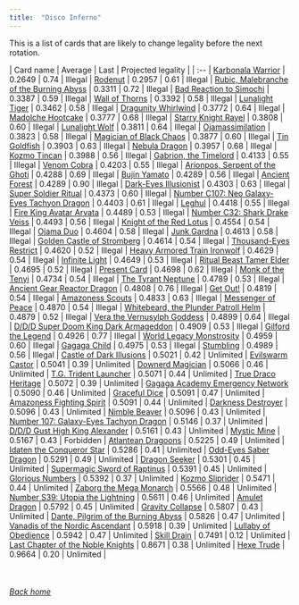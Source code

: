 ```yaml
---
title:  "Disco Inferno"
---
```


This is a list of cards that are likely to change legality before the next rotation.

| Card name | Average | Last | Projected legality |
| :-- |
[Karbonala Warrior](https://db.ygoprodeck.com/card/?search=Karbonala%20Warrior) | 0.2649 | 0.74 | Illegal |
[Rodenut](https://db.ygoprodeck.com/card/?search=Rodenut) | 0.2957 | 0.61 | Illegal |
[Rubic, Malebranche of the Burning Abyss](https://db.ygoprodeck.com/card/?search=Rubic,%20Malebranche%20of%20the%20Burning%20Abyss) | 0.3311 | 0.72 | Illegal |
[Bad Reaction to Simochi](https://db.ygoprodeck.com/card/?search=Bad%20Reaction%20to%20Simochi) | 0.3387 | 0.59 | Illegal |
[Wall of Thorns](https://db.ygoprodeck.com/card/?search=Wall%20of%20Thorns) | 0.3392 | 0.58 | Illegal |
[Lunalight Tiger](https://db.ygoprodeck.com/card/?search=Lunalight%20Tiger) | 0.3462 | 0.58 | Illegal |
[Dragunity Whirlwind](https://db.ygoprodeck.com/card/?search=Dragunity%20Whirlwind) | 0.3772 | 0.64 | Illegal |
[Madolche Hootcake](https://db.ygoprodeck.com/card/?search=Madolche%20Hootcake) | 0.3777 | 0.68 | Illegal |
[Starry Knight Rayel](https://db.ygoprodeck.com/card/?search=Starry%20Knight%20Rayel) | 0.3808 | 0.60 | Illegal |
[Lunalight Wolf](https://db.ygoprodeck.com/card/?search=Lunalight%20Wolf) | 0.3811 | 0.64 | Illegal |
[Ojamassimilation](https://db.ygoprodeck.com/card/?search=Ojamassimilation) | 0.3823 | 0.58 | Illegal |
[Magician of Black Chaos](https://db.ygoprodeck.com/card/?search=Magician%20of%20Black%20Chaos) | 0.3877 | 0.60 | Illegal |
[Tin Goldfish](https://db.ygoprodeck.com/card/?search=Tin%20Goldfish) | 0.3903 | 0.63 | Illegal |
[Nebula Dragon](https://db.ygoprodeck.com/card/?search=Nebula%20Dragon) | 0.3957 | 0.68 | Illegal |
[Kozmo Tincan](https://db.ygoprodeck.com/card/?search=Kozmo%20Tincan) | 0.3988 | 0.56 | Illegal |
[Gabrion, the Timelord](https://db.ygoprodeck.com/card/?search=Gabrion,%20the%20Timelord) | 0.4133 | 0.55 | Illegal |
[Venom Cobra](https://db.ygoprodeck.com/card/?search=Venom%20Cobra) | 0.4203 | 0.55 | Illegal |
[Arionpos, Serpent of the Ghoti](https://db.ygoprodeck.com/card/?search=Arionpos,%20Serpent%20of%20the%20Ghoti) | 0.4288 | 0.69 | Illegal |
[Bujin Yamato](https://db.ygoprodeck.com/card/?search=Bujin%20Yamato) | 0.4289 | 0.56 | Illegal |
[Ancient Forest](https://db.ygoprodeck.com/card/?search=Ancient%20Forest) | 0.4289 | 0.90 | Illegal |
[Dark-Eyes Illusionist](https://db.ygoprodeck.com/card/?search=Dark-Eyes%20Illusionist) | 0.4303 | 0.63 | Illegal |
[Super Soldier Ritual](https://db.ygoprodeck.com/card/?search=Super%20Soldier%20Ritual) | 0.4373 | 0.60 | Illegal |
[Number C107: Neo Galaxy-Eyes Tachyon Dragon](https://db.ygoprodeck.com/card/?search=Number%20C107:%20Neo%20Galaxy-Eyes%20Tachyon%20Dragon) | 0.4403 | 0.61 | Illegal |
[Leghul](https://db.ygoprodeck.com/card/?search=Leghul) | 0.4418 | 0.55 | Illegal |
[Fire King Avatar Arvata](https://db.ygoprodeck.com/card/?search=Fire%20King%20Avatar%20Arvata) | 0.4489 | 0.53 | Illegal |
[Number C32: Shark Drake Veiss](https://db.ygoprodeck.com/card/?search=Number%20C32:%20Shark%20Drake%20Veiss) | 0.4493 | 0.56 | Illegal |
[Knight of the Red Lotus](https://db.ygoprodeck.com/card/?search=Knight%20of%20the%20Red%20Lotus) | 0.4554 | 0.54 | Illegal |
[Ojama Duo](https://db.ygoprodeck.com/card/?search=Ojama%20Duo) | 0.4604 | 0.58 | Illegal |
[Junk Gardna](https://db.ygoprodeck.com/card/?search=Junk%20Gardna) | 0.4613 | 0.58 | Illegal |
[Golden Castle of Stromberg](https://db.ygoprodeck.com/card/?search=Golden%20Castle%20of%20Stromberg) | 0.4614 | 0.54 | Illegal |
[Thousand-Eyes Restrict](https://db.ygoprodeck.com/card/?search=Thousand-Eyes%20Restrict) | 0.4620 | 0.52 | Illegal |
[Heavy Armored Train Ironwolf](https://db.ygoprodeck.com/card/?search=Heavy%20Armored%20Train%20Ironwolf) | 0.4629 | 0.54 | Illegal |
[Infinite Light](https://db.ygoprodeck.com/card/?search=Infinite%20Light) | 0.4649 | 0.53 | Illegal |
[Ritual Beast Tamer Elder](https://db.ygoprodeck.com/card/?search=Ritual%20Beast%20Tamer%20Elder) | 0.4695 | 0.52 | Illegal |
[Present Card](https://db.ygoprodeck.com/card/?search=Present%20Card) | 0.4698 | 0.62 | Illegal |
[Monk of the Tenyi](https://db.ygoprodeck.com/card/?search=Monk%20of%20the%20Tenyi) | 0.4734 | 0.54 | Illegal |
[The Tyrant Neptune](https://db.ygoprodeck.com/card/?search=The%20Tyrant%20Neptune) | 0.4789 | 0.53 | Illegal |
[Ancient Gear Reactor Dragon](https://db.ygoprodeck.com/card/?search=Ancient%20Gear%20Reactor%20Dragon) | 0.4808 | 0.76 | Illegal |
[Get Out!](https://db.ygoprodeck.com/card/?search=Get%20Out!) | 0.4819 | 0.54 | Illegal |
[Amazoness Scouts](https://db.ygoprodeck.com/card/?search=Amazoness%20Scouts) | 0.4833 | 0.63 | Illegal |
[Messenger of Peace](https://db.ygoprodeck.com/card/?search=Messenger%20of%20Peace) | 0.4870 | 0.54 | Illegal |
[Whitebeard, the Plunder Patroll Helm](https://db.ygoprodeck.com/card/?search=Whitebeard,%20the%20Plunder%20Patroll%20Helm) | 0.4879 | 0.52 | Illegal |
[Vera the Vernusylph Goddess](https://db.ygoprodeck.com/card/?search=Vera%20the%20Vernusylph%20Goddess) | 0.4899 | 0.64 | Illegal |
[D/D/D Super Doom King Dark Armageddon](https://db.ygoprodeck.com/card/?search=D/D/D%20Super%20Doom%20King%20Dark%20Armageddon) | 0.4909 | 0.53 | Illegal |
[Gilford the Legend](https://db.ygoprodeck.com/card/?search=Gilford%20the%20Legend) | 0.4926 | 0.77 | Illegal |
[World Legacy Monstrosity](https://db.ygoprodeck.com/card/?search=World%20Legacy%20Monstrosity) | 0.4959 | 0.60 | Illegal |
[Gagaga Child](https://db.ygoprodeck.com/card/?search=Gagaga%20Child) | 0.4975 | 0.53 | Illegal |
[Stumbling](https://db.ygoprodeck.com/card/?search=Stumbling) | 0.4989 | 0.56 | Illegal |
[Castle of Dark Illusions](https://db.ygoprodeck.com/card/?search=Castle%20of%20Dark%20Illusions) | 0.5021 | 0.42 | Unlimited |
[Evilswarm Castor](https://db.ygoprodeck.com/card/?search=Evilswarm%20Castor) | 0.5041 | 0.39 | Unlimited |
[Downerd Magician](https://db.ygoprodeck.com/card/?search=Downerd%20Magician) | 0.5066 | 0.46 | Unlimited |
[T.G. Trident Launcher](https://db.ygoprodeck.com/card/?search=T.G.%20Trident%20Launcher) | 0.5071 | 0.44 | Unlimited |
[True Draco Heritage](https://db.ygoprodeck.com/card/?search=True%20Draco%20Heritage) | 0.5072 | 0.39 | Unlimited |
[Gagaga Academy Emergency Network](https://db.ygoprodeck.com/card/?search=Gagaga%20Academy%20Emergency%20Network) | 0.5090 | 0.46 | Unlimited |
[Graceful Dice](https://db.ygoprodeck.com/card/?search=Graceful%20Dice) | 0.5091 | 0.47 | Unlimited |
[Amazoness Fighting Spirit](https://db.ygoprodeck.com/card/?search=Amazoness%20Fighting%20Spirit) | 0.5091 | 0.44 | Unlimited |
[Darkness Destroyer](https://db.ygoprodeck.com/card/?search=Darkness%20Destroyer) | 0.5096 | 0.43 | Unlimited |
[Nimble Beaver](https://db.ygoprodeck.com/card/?search=Nimble%20Beaver) | 0.5096 | 0.43 | Unlimited |
[Number 107: Galaxy-Eyes Tachyon Dragon](https://db.ygoprodeck.com/card/?search=Number%20107:%20Galaxy-Eyes%20Tachyon%20Dragon) | 0.5146 | 0.37 | Unlimited |
[D/D/D Gust High King Alexander](https://db.ygoprodeck.com/card/?search=D/D/D%20Gust%20High%20King%20Alexander) | 0.5161 | 0.43 | Unlimited |
[Mystic Mine](https://db.ygoprodeck.com/card/?search=Mystic%20Mine) | 0.5167 | 0.43 | Forbidden |
[Atlantean Dragoons](https://db.ygoprodeck.com/card/?search=Atlantean%20Dragoons) | 0.5225 | 0.49 | Unlimited |
[Idaten the Conqueror Star](https://db.ygoprodeck.com/card/?search=Idaten%20the%20Conqueror%20Star) | 0.5286 | 0.41 | Unlimited |
[Odd-Eyes Saber Dragon](https://db.ygoprodeck.com/card/?search=Odd-Eyes%20Saber%20Dragon) | 0.5291 | 0.49 | Unlimited |
[Dragon Seeker](https://db.ygoprodeck.com/card/?search=Dragon%20Seeker) | 0.5301 | 0.45 | Unlimited |
[Supermagic Sword of Raptinus](https://db.ygoprodeck.com/card/?search=Supermagic%20Sword%20of%20Raptinus) | 0.5391 | 0.45 | Unlimited |
[Glorious Numbers](https://db.ygoprodeck.com/card/?search=Glorious%20Numbers) | 0.5392 | 0.37 | Unlimited |
[Kozmo Sliprider](https://db.ygoprodeck.com/card/?search=Kozmo%20Sliprider) | 0.5471 | 0.44 | Unlimited |
[Zaborg the Mega Monarch](https://db.ygoprodeck.com/card/?search=Zaborg%20the%20Mega%20Monarch) | 0.5566 | 0.48 | Unlimited |
[Number S39: Utopia the Lightning](https://db.ygoprodeck.com/card/?search=Number%20S39:%20Utopia%20the%20Lightning) | 0.5611 | 0.46 | Unlimited |
[Amulet Dragon](https://db.ygoprodeck.com/card/?search=Amulet%20Dragon) | 0.5792 | 0.45 | Unlimited |
[Gravity Collapse](https://db.ygoprodeck.com/card/?search=Gravity%20Collapse) | 0.5807 | 0.43 | Unlimited |
[Dante, Pilgrim of the Burning Abyss](https://db.ygoprodeck.com/card/?search=Dante,%20Pilgrim%20of%20the%20Burning%20Abyss) | 0.5826 | 0.47 | Unlimited |
[Vanadis of the Nordic Ascendant](https://db.ygoprodeck.com/card/?search=Vanadis%20of%20the%20Nordic%20Ascendant) | 0.5918 | 0.39 | Unlimited |
[Lullaby of Obedience](https://db.ygoprodeck.com/card/?search=Lullaby%20of%20Obedience) | 0.5942 | 0.47 | Unlimited |
[Skill Drain](https://db.ygoprodeck.com/card/?search=Skill%20Drain) | 0.7491 | 0.12 | Unlimited |
[Last Chapter of the Noble Knights](https://db.ygoprodeck.com/card/?search=Last%20Chapter%20of%20the%20Noble%20Knights) | 0.8671 | 0.38 | Unlimited |
[Hexe Trude](https://db.ygoprodeck.com/card/?search=Hexe%20Trude) | 0.9664 | 0.20 | Unlimited |

<br>

###### [Back home](index)